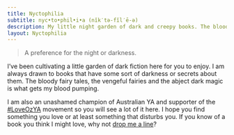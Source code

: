 ```yaml
---
title: Nyctophilia
subtitle: nyc•to•phil•i•a (nĭk′tə-fĭl′ē-ə)
description: My little night garden of dark and creepy books. The bloody fairy tales, the vengeful fairies and the abject dark magic is what gets my blood pumping.
layout: Nyctophilia
---
```


> A preference for the night or darkness.

I’ve been cultivating a little garden of dark fiction here for you to enjoy. I am always drawn to books that have some sort of darkness or secrets about them. The bloody fairy tales, the vengeful fairies and the abject dark magic is what gets my blood pumping.

I am also an unashamed champion of Australian YA and supporter of the [#LoveOzYA](http://loveozya.com.au/) movement so you will see a lot of it here. I hope you find something you love or at least something that disturbs you. If you know of a book you think I might love, why not [drop me a line](https://cassandrafrances.typeform.com/to/lBY1UF)?
